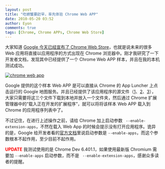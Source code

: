 ```yaml
---
layout: post
title: "吃螃蟹要赶早，率先体验 Chrome Web APP"
date: 2010-05-20 03:52
author: Eyon
comments: true
tags: [Chrome, Chrome APPs, Chrome Web Store]
---
```

大家知道 [Google 今天已经宣布了 Chrome Web Store](http://www.chromi.org/archives/4759)，也就是说未来的很多 Web 应用将直接以应用程序的方式出现在 Chrome 浏览器中。刚才我研究了一下开发者文档，发现其中已经提供了一个 Chrome Web APP 样本，并且在我的本机测试成功。

<a href="http://img.chromi.org/2010/05/chrome-web-app.png">![](http://img.chromi.org/2010/05/chrome-web-app-550x476.png "chrome web app")</a>

Google 提供的这个样本 Web APP 是可以直接从 Chrome 的 App Luncher 上点击运行的 Google 地图服务。并且已经提供了该应用程序的源文件（[1](http://src.chromium.org/viewvc/chrome/trunk/src/chrome/common/extensions/docs/examples/extensions/maps_app/manifest.json?content-type=text/plain)、[2](http://src.chromium.org/viewvc/chrome/trunk/src/chrome/common/extensions/docs/examples/extensions/maps_app/24.png)、[3](http://src.chromium.org/viewvc/chrome/trunk/src/chrome/common/extensions/docs/examples/extensions/maps_app/128.png)），大家只需要将这三个文件下载到本地并放入一个文件夹，然后通过 Chrome 扩展管理器中的“载入正在开发的扩展程序”，就可以将将该样本 Web APP 载入到 Chrome 的应用程序列表中了。

不过记住，在进行上述操作之前，请给 Chrome 加上启动参数 ` --enable-extension-apps`，不然在载入 Web App 的时候会提示没有打开应用程序。诡异的是，Google 给开发者看的[官方文档](http://code.google.com/intl/zh-CN/chrome/apps/docs/developers_guide.html#installing)里说启动参数是 `--enable-apps`，而这个参数根本不起作用，至少目前不起作用。

**<span style="color: #ff0000;">UPDATE</span>** 我测试使用的是 Chrome Dev 6.401.1，如果使用最新版 Chromium 需要加 `--enable-apps` 启动参数，而不是 ` --enable-extension-apps`，感谢众多读者的提醒。
